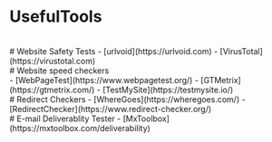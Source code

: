 # UsefulTools
<br>
# Website Safety Tests
- [urlvoid](https://urlvoid.com)
- [VirusTotal](https://virustotal.com)
<br>
# Website speed checkers
<br>
- [WebPageTest](https://www.webpagetest.org/)
- [GTMetrix](https://gtmetrix.com/)
- [TestMySite](https://testmysite.io/)
<br>
# Redirect Checkers
- [WhereGoes](https://wheregoes.com/)
- [RedirectChecker](https://www.redirect-checker.org/)
<br>
# E-mail Deliverablity Tester
- [MxToolbox](https://mxtoolbox.com/deliverability)
